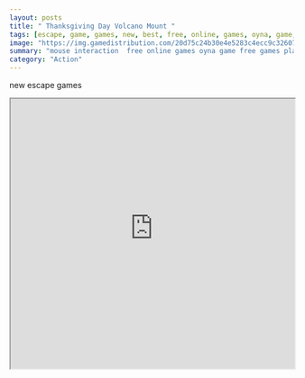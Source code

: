 ```yaml
---
layout: posts
title: " Thanksgiving Day Volcano Mount "
tags: [escape, game, games, new, best, free, online, games, oyna, game, free, games, play, play, games]
image: "https://img.gamedistribution.com/20d75c24b30e4e5283c4ecc9c3260743.jpg"
summary: "mouse interaction  free online games oyna game free games play play games"
category: "Action"
---
```


new escape games

<iframe width="100%" height="480px;" src="https://flash.gamedistribution.com?game=20d75c24b30e4e5283c4ecc9c3260743"></iframe>